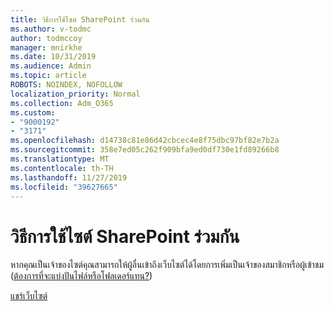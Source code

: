```yaml
---
title: วิธีการใช้ไซต์ SharePoint ร่วมกัน
ms.author: v-todmc
author: todmccoy
manager: mnirkhe
ms.date: 10/31/2019
ms.audience: Admin
ms.topic: article
ROBOTS: NOINDEX, NOFOLLOW
localization_priority: Normal
ms.collection: Adm_O365
ms.custom:
- "9000192"
- "3171"
ms.openlocfilehash: d14738c81e86d42cbcec4e8f75dbc97bf82e7b2a
ms.sourcegitcommit: 358e7ed05c262f909bfa9ed0df730e1fd89266b8
ms.translationtype: MT
ms.contentlocale: th-TH
ms.lasthandoff: 11/27/2019
ms.locfileid: "39627665"
---
```

# <a name="how-to-share-a-sharepoint-site"></a>วิธีการใช้ไซต์ SharePoint ร่วมกัน

หากคุณเป็นเจ้าของไซต์คุณสามารถให้ผู้อื่นเข้าถึงเว็บไซต์ได้โดยการเพิ่มเป็นเจ้าของสมาชิกหรือผู้เข้าชม ([ต้องการที่จะแบ่งปันไฟล์หรือโฟลเดอร์แทน?](https://support.office.com/article/share-sharepoint-files-or-folders-1fe37332-0f9a-4719-970e-d2578da4941c))

[แชร์เว็บไซต์](https://support.office.com/article/share-a-site-958771a8-d041-4eb8-b51c-afea2eae3658?ui=en-US&rs=en-US&ad=US)